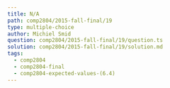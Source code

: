 ```yaml
---
title: N/A
path: comp2804/2015-fall-final/19
type: multiple-choice
author: Michiel Smid
question: comp2804/2015-fall-final/19/question.ts
solution: comp2804/2015-fall-final/19/solution.md
tags:
  - comp2804
  - comp2804-final
  - comp2804-expected-values-(6.4)
---
```

